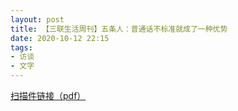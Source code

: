 ```yaml
---
layout: post
title: 【三联生活周刊】五条人：普通话不标准就成了一种优势
date: 2020-10-12 22:15
tags:
- 访谈
- 文字
---
```


[扫描件链接（pdf）](/assets/docs/lifeweek2020.pdf)
